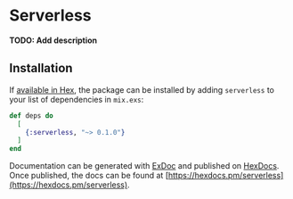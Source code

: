 # Serverless

**TODO: Add description**

## Installation

If [available in Hex](https://hex.pm/docs/publish), the package can be installed
by adding `serverless` to your list of dependencies in `mix.exs`:

```elixir
def deps do
  [
    {:serverless, "~> 0.1.0"}
  ]
end
```

Documentation can be generated with [ExDoc](https://github.com/elixir-lang/ex_doc)
and published on [HexDocs](https://hexdocs.pm). Once published, the docs can
be found at [https://hexdocs.pm/serverless](https://hexdocs.pm/serverless).

